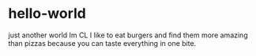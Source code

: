# hello-world
just another world 
Im CL
I like to eat burgers and find them more amazing than pizzas because you can taste everything in one bite.
